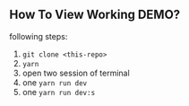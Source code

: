 ## How To View Working DEMO?

following steps:

1. `git clone <this-repo>`
1. `yarn`
1. open two session of terminal
1. one `yarn run dev`
1. one `yarn run dev:s`
